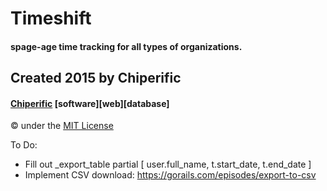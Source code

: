 # Timeshift
#### spage-age time tracking for all types of organizations.

## Created 2015 by Chiperific
#### [Chiperific](http://chiperific.com) \[software\]\[web\]\[database\]
&copy; under the [MIT License](http://opensource.org/licenses/MIT)


To Do:
* Fill out _export_table partial [ user.full_name, t.start_date, t.end_date ]
* Implement CSV download: https://gorails.com/episodes/export-to-csv
